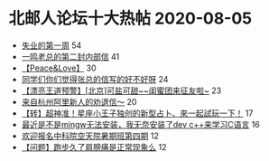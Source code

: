 # 北邮人论坛十大热帖 2020-08-05

- [失业的第一周](https://bbs.byr.cn/article/WorkLife/1150395) 54
- [一鸣老总的第二封内部信](https://bbs.byr.cn/article/Talking/6214250) 41
- [【Peace&amp;Love】](https://bbs.byr.cn/article/Feeling/3089983) 30
- [同学们你们觉得张总的信写的好不好呀](https://bbs.byr.cn/article/Picture/3260771) 24
- [【漂亮王道预警】[北京]可盐可甜~~闺蜜团来征友啦~](https://bbs.byr.cn/article/Friends/1968107) 23
- [来自杭州阿里新人的劝退信～](https://bbs.byr.cn/article/Job/2096984) 20
- [【转】超神准！星座小王子独创的新型占卜、來一起試玩一下！](https://bbs.byr.cn/article/Constellations/326533) 17
- [最近是不是mingw无法安装，我无奈安装了dev c++来学习C语言](https://bbs.byr.cn/article/CPP/100238) 16
- [欢迎报名中科院空天院暑期班第四期](https://bbs.byr.cn/article/AimGraduate/1194568) 12
- [【问题】跑步久了肩膀痛是正常现象么](https://bbs.byr.cn/article/Athletics/18906) 12


